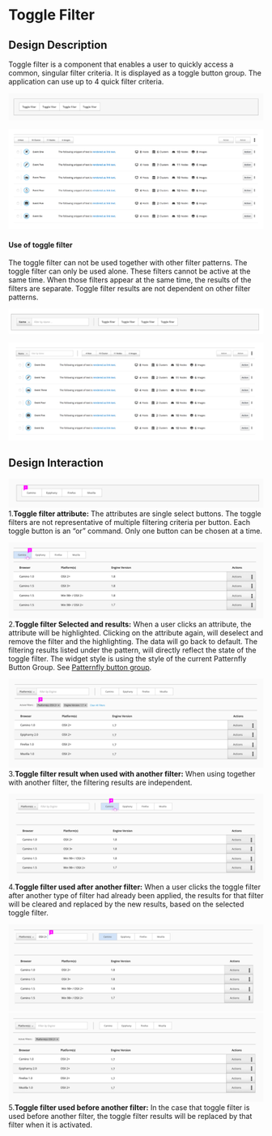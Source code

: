 # Toggle Filter

## Design Description
Toggle filter is a component that enables a user to quickly access a common, singular filter criteria. It is displayed as a toggle button group. The application can use up to 4 quick filter criteria.

![Image highlighting of toggle filter design](img/toggle1.png)

![Image highlighting toggle filter design](img/toggle2.png)

#### Use of toggle filter
The toggle filter can not be used together with other filter patterns. The toggle filter can only be used alone. These filters cannot be active at the same time. When those filters appear at the same time, the results of the filters are separate. Toggle filter results are not dependent on other filter patterns.  

![Image highlighting toggle filter design](img/toggle3.png)

![Image highlighting toggle filter design](img/toggle4.png)

## Design Interaction

![Image highlighting toggle filter attribute](img/toggle5.png)
1.**Toggle filter attribute:** The attributes are single select buttons. The toggle filters are not representative of multiple filtering criteria per button. Each toggle button is an “or” command. Only one button can be chosen at a time.

  ![Image highlighting toggle filter selected and results](img/toggle6.png)
2.**Toggle filter Selected and results:** When a user clicks an attribute, the attribute will be highlighted.  Clicking on the attribute again, will deselect  and remove the filter and the highlighting. The data will go back to default. The filtering results listed under the pattern, will directly reflect the state of the toggle filter. The widget style is using the style of the current Patternfly Button Group. See [Patternfly button group](http://www.patternfly.org/pattern-library/widgets/).

![Image highlighting toggle filter interaction](img/toggle7.png)
3.**Toggle filter result when used with another filter:** When using together with another filter, the filtering results are independent.

![Image highlighting toggle filter interaction](img/toggle8.png)
4.**Toggle filter used after another filter:** When a user clicks the toggle filter after another type of filter had already been applied, the results for that filter will be cleared and replaced by the new results, based on the selected toggle filter.

![Image highlighting toggle filter interaction](img/toggle9.png)
![Image highlighting toggle filter interaction](img/toggle10.png)
5.**Toggle filter used before another filter:** In the case that toggle filter is used before another filter, the toggle filter results will be replaced by that filter when it is activated.
